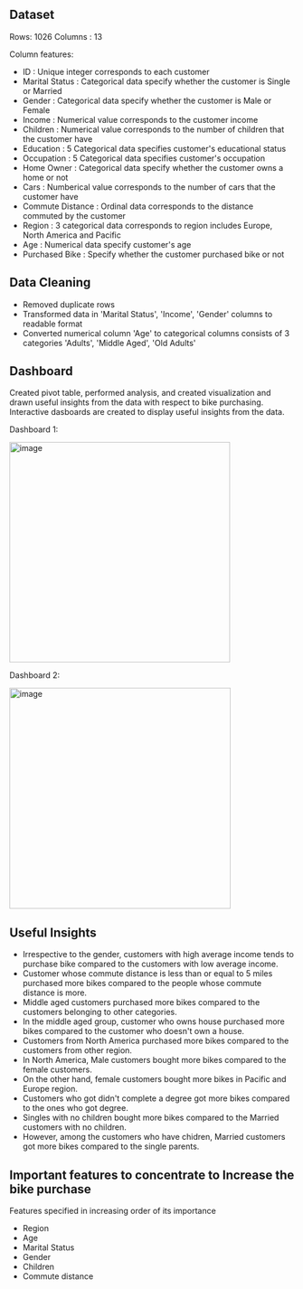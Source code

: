## Dataset

Rows: 1026
Columns : 13

Column features:
- ID : Unique integer corresponds to each customer
- Marital Status : Categorical data specify whether the customer is Single or Married
- Gender : Categorical data specify whether the customer is Male or Female
- Income : Numerical value corresponds to the customer income
- Children : Numerical value corresponds to the number of children that the customer have
- Education : 5 Categorical data specifies customer's educational status
- Occupation : 5 Categorical data specifies customer's occupation
- Home Owner : Categorical data specify whether the customer owns a home or not
- Cars : Numberical value corresponds to the number of cars that the customer have
- Commute Distance : Ordinal data corresponds to the distance commuted by the customer
- Region : 3 categorical data corresponds to region includes Europe, North America and Pacific
- Age : Numerical data specify customer's age
- Purchased Bike : Specify whether the customer purchased bike or not

## Data Cleaning
- Removed duplicate rows
- Transformed data in 'Marital Status', 'Income', 'Gender' columns to readable format
- Converted numerical column 'Age' to categorical columns consists of 3 categories 'Adults', 'Middle Aged', 'Old Adults'

## Dashboard
Created pivot table, performed analysis, and created visualization and drawn useful insights from the data with respect to bike purchasing. Interactive dasboards are created to display useful insights from the data.

Dashboard 1:

<img width="390" alt="image" src="https://user-images.githubusercontent.com/50318272/211112553-0b405b7b-cd6e-4565-bc47-713cc70f40e1.png">

Dashboard 2:

<img width="391" alt="image" src="https://user-images.githubusercontent.com/50318272/211112583-1c3365e4-5548-4925-9179-b8fe4c6973dd.png">

## Useful Insights
- Irrespective to the gender, customers with high average income tends to purchase bike compared to the customers with low average income.
- Customer whose commute distance is less than or equal to 5 miles purchased more bikes compared to the people whose commute distance is more.
- Middle aged customers purchased more bikes compared to the customers belonging to other categories.
- In the middle aged group, customer who owns house purchased more bikes compared to the customer who doesn't own a house.
- Customers from North America purchased more bikes compared to the customers from other region.
- In North America, Male customers bought more bikes compared to the female customers.
- On the other hand, female customers bought more bikes in Pacific and Europe region.
- Customers who got didn't complete a degree got more bikes compared to the ones who got degree.
- Singles with no children bought more bikes compared to the Married customers with no children.
- However, among the customers who have chidren, Married customers got more bikes compared to the single parents.

## Important features to concentrate to Increase the bike purchase 

Features specified in increasing order of its importance

- Region
- Age
- Marital Status
- Gender
- Children
- Commute distance
